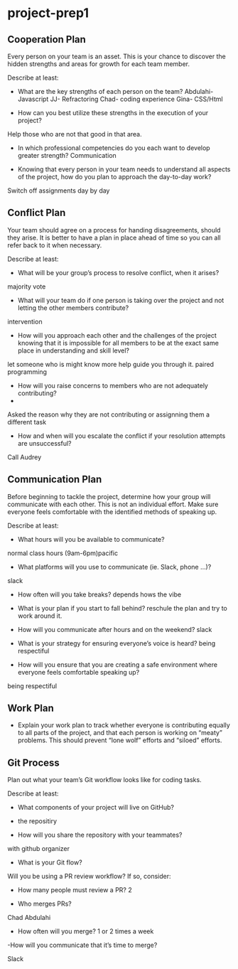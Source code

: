 # project-prep1


## Cooperation Plan

Every person on your team is an asset. This is your chance to discover the hidden strengths and areas for growth for each team member.

Describe at least:

- What are the key strengths of each person on the team?
Abdulahi- Javascript
JJ- Refractoring
Chad- coding experience
Gina- CSS/Html


- How can you best utilize these strengths in the execution of your project?

Help those who are not that good in that area.

- In which professional competencies do you each want to develop greater strength?
Communication

- Knowing that every person in your team needs to understand all aspects of the project, how do you plan to approach the day-to-day work?

Switch off assignments day by day


## Conflict Plan

Your team should agree on a process for handing disagreements, should they arise. It is better to have a plan in place ahead of time so you can all refer back to it when necessary.

Describe at least:

- What will be your group’s process to resolve conflict, when it arises?

majority vote

- What will your team do if one person is taking over the project and not letting the other members contribute?

intervention

- How will you approach each other and the challenges of the project knowing that it is impossible for all members to be at the exact same place in understanding and skill level?

let someone who is might know more help guide you through it. paired programming

- How will you raise concerns to members who are not adequately contributing?
- 
Asked the reason why they are not contributing or assignning them a different task

- How and when will you escalate the conflict if your resolution attempts are unsuccessful?

Call Audrey 


## Communication Plan

Before beginning to tackle the project, determine how your group will communicate with each other. This is not an individual effort. Make sure everyone feels comfortable with the identified methods of speaking up.

Describe at least:

- What hours will you be available to communicate?

normal class hours (9am-6pm)pacific 

- What platforms will you use to communicate (ie. Slack, phone …)?

slack


- How often will you take breaks?
depends hows the vibe

- What is your plan if you start to fall behind?
reschule the plan and try to work around it.

- How will you communicate after hours and on the weekend?
slack

- What is your strategy for ensuring everyone’s voice is heard?
being respectiful 

- How will you ensure that you are creating a safe environment where everyone feels comfortable speaking up?

being respectiful 


## Work Plan

- Explain your work plan to track whether everyone is contributing equally to all parts of the project, and that each person is working on “meaty” problems. This should prevent “lone wolf” efforts and “siloed” efforts.

## Git Process
Plan out what your team’s Git workflow looks like for coding tasks.

Describe at least:

- What components of your project will live on GitHub?
- the repositiry

- How will you share the repository with your teammates?

with github organizer

- What is your Git flow?


Will you be using a PR review workflow? If so, consider:
- How many people must review a PR?
2

- Who merges PRs?

Chad
Abdulahi


- How often will you merge?
1 or 2 times a week

-How will you communicate that it’s time to merge?

Slack

